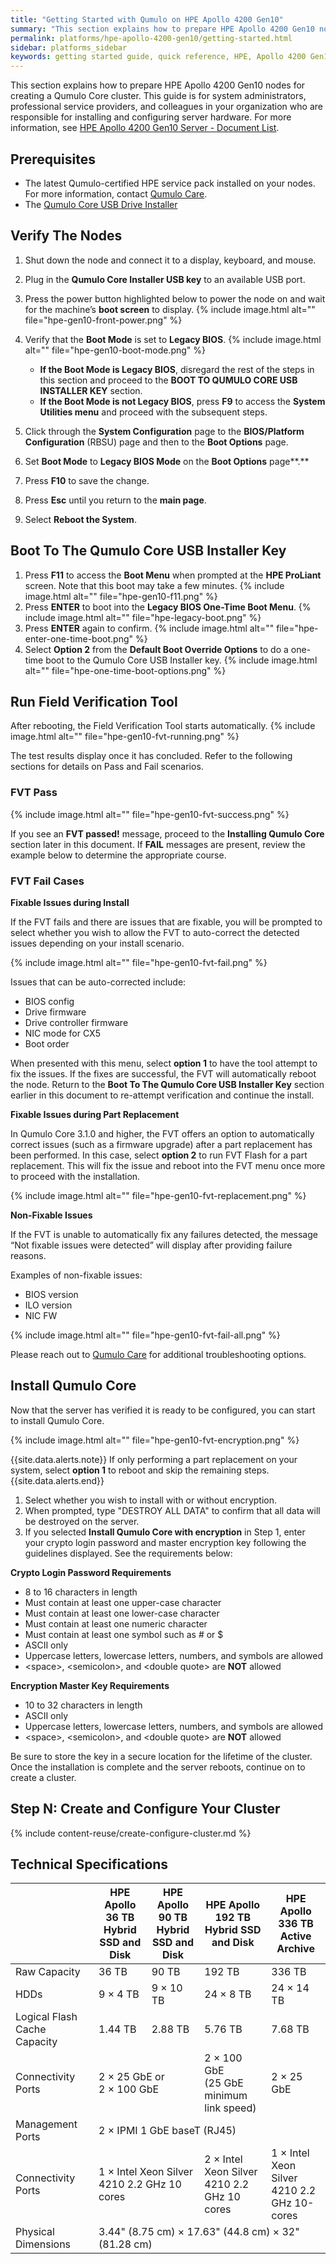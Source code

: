 ```yaml
---
title: "Getting Started with Qumulo on HPE Apollo 4200 Gen10"
summary: "This section explains how to prepare HPE Apollo 4200 Gen10 nodes for creating a Qumulo Core cluster."
permalink: platforms/hpe-apollo-4200-gen10/getting-started.html
sidebar: platforms_sidebar
keywords: getting started guide, quick reference, HPE, Apollo 4200 Gen10, verify node, field verification tool, FVT, intelligent provisioning
---
```


This section explains how to prepare HPE Apollo 4200 Gen10 nodes for creating a Qumulo Core cluster. This guide is for system administrators, professional service providers, and colleagues in your organization who are responsible for installing and configuring server hardware. For more information, see [HPE Apollo 4200 Gen10 Server - Document List](https://support.hpe.com/hpesc/public/docDisplay?docLocale=en_US&docId=emr_na-a00061642en_us).


## Prerequisites
* The latest Qumulo-certified HPE service pack installed on your nodes. For more information, contact [Qumulo Care](https://care.qumulo.com/hc/en-us/articles/115008409408).
* The [Qumulo Core USB Drive Installer](https://care.qumulo.com/hc/en-us/articles/360034690034)


## Verify The Nodes

1. Shut down the node and connect it to a display, keyboard, and mouse.

2. Plug in the **Qumulo Core Installer USB key** to an available USB port.

3. Press the power button highlighted below to power the node on and wait for the machine’s **boot screen** to display. {% include image.html alt="" file="hpe-gen10-front-power.png" %}

4. Verify that the **Boot Mode** is set to **Legacy BIOS**.  {% include image.html alt="" file="hpe-gen10-boot-mode.png" %}

    -   **If the Boot Mode is Legacy BIOS**, disregard the rest of the steps in this section and proceed to the **BOOT TO QUMULO CORE USB INSTALLER KEY** section.
    -   **If the Boot Mode is not Legacy BIOS**, press **F9** to access the **System Utilities menu** and proceed with the subsequent steps.

5. Click through the **System Configuration** page to the **BIOS/Platform Configuration** (RBSU) page and then to the **Boot Options** page.

6. Set **Boot Mode** to **Legacy BIOS Mode** on the **Boot Options** page**.**

7. Press **F10** to save the change.

8. Press **Esc** until you return to the **main page**.

9. Select **Reboot the System**.

## Boot To The Qumulo Core USB Installer Key

1.  Press **F11** to access the **Boot Menu** when prompted at the **HPE ProLiant** screen. Note that this boot may take a few minutes. {% include image.html alt="" file="hpe-gen10-f11.png" %}
2.  Press **ENTER** to boot into the **Legacy BIOS One-Time Boot Menu**.  {% include image.html alt="" file="hpe-legacy-boot.png" %}
3.  Press **ENTER** again to confirm.  {% include image.html alt="" file="hpe-enter-one-time-boot.png" %}
4.  Select **Option 2** from the **Default Boot Override Options** to do a one-time boot to the Qumulo Core USB Installer key.  {% include image.html alt="" file="hpe-one-time-boot-options.png" %}

## Run Field Verification Tool

After rebooting, the Field Verification Tool starts automatically.  {% include image.html alt="" file="hpe-gen10-fvt-running.png" %}

The test results display once it has concluded. Refer to the following sections for details on Pass and Fail scenarios.

### FVT Pass

{% include image.html alt="" file="hpe-gen10-fvt-success.png" %}

If you see an **FVT passed!** message, proceed to the **Installing Qumulo Core** section later in this document. If **FAIL** messages are present, review the example below to determine the appropriate course.

### FVT Fail Cases

**Fixable Issues during Install**

If the FVT fails and there are issues that are fixable, you will be prompted to select whether you wish to allow the FVT to auto-correct the detected issues depending on your install scenario.

{% include image.html alt="" file="hpe-gen10-fvt-fail.png" %}

Issues that can be auto-corrected include:

-   BIOS config
-   Drive firmware
-   Drive controller firmware
-   NIC mode for CX5
-   Boot order

When presented with this menu, select **option 1** to have the tool attempt to fix the issues. If the fixes are successful, the FVT will automatically reboot the node. Return to the **Boot To The Qumulo Core USB Installer Key** section earlier in this document to re-attempt verification and continue the install.

**Fixable Issues during Part Replacement**

In Qumulo Core 3.1.0 and higher, the FVT offers an option to automatically correct issues (such as a firmware upgrade) after a part replacement has been performed. In this case, select **option 2** to run FVT Flash for a part replacement. This will fix the issue and reboot into the FVT menu once more to proceed with the installation.

{% include image.html alt="" file="hpe-gen10-fvt-replacement.png" %}

**Non-Fixable Issues**

If the FVT is unable to automatically fix any failures detected, the  message “Not fixable issues were detected” will display after providing failure reasons.

Examples of non-fixable issues:

-   BIOS version
-   ILO version
-   NIC FW

{% include image.html alt="" file="hpe-gen10-fvt-fail-all.png" %}

Please reach out to [Qumulo Care](https://care.qumulo.com/hc/en-us/articles/115008409408-Contact-Qumulo-Care-) for additional troubleshooting options.

## Install Qumulo Core

Now that the server has verified it is ready to be configured, you can start to install Qumulo Core.

{% include image.html alt="" file="hpe-gen10-fvt-encryption.png" %}

{{site.data.alerts.note}}
If only performing a part replacement on your system, select <b>option 1</b> to reboot and skip the remaining steps.
{{site.data.alerts.end}}

1.  Select whether you wish to install with or without encryption.
2.  When prompted, type "DESTROY ALL DATA" to confirm that all data will be destroyed on the server.
3.  If you selected **Install Qumulo Core with encryption** in Step 1, enter your crypto login password and master encryption key following the guidelines displayed. See the requirements below:

**Crypto Login Password Requirements**

-   8 to 16 characters in length
-   Must contain at least one upper-case character
-   Must contain at least one lower-case character
-   Must contain at least one numeric character
-   Must contain at least one symbol such as \# or $
-   ASCII only
-   Uppercase letters, lowercase letters, numbers, and symbols are allowed
-   \<space\>, \<semicolon\>, and \<double quote\> are **NOT** allowed

**Encryption Master Key Requirements**

-   10 to 32 characters in length
-   ASCII only
-   Uppercase letters, lowercase letters, numbers, and symbols are allowed
-   \<space\>, \<semicolon\>, and \<double quote\> are **NOT** allowed

Be sure to store the key in a secure location for the lifetime of the cluster. Once the installation is complete and the server reboots, continue on to create a cluster.

## Step N: Create and Configure Your Cluster

{% include content-reuse/create-configure-cluster.md %}

## Technical Specifications

<table>
<thead>
  <tr>
    <th></th>
    <th>HPE Apollo 36 TB<br>Hybrid SSD and Disk</th>
    <th>HPE Apollo 90 TB<br>Hybrid SSD and Disk</th>
    <th>HPE Apollo 192 TB<br>Hybrid SSD and Disk</th>
    <th>HPE Apollo 336 TB<br>Active Archive</th>
  </tr>
</thead>
<tbody>
  <tr>
    <td>Raw Capacity</td>
    <td>36 TB</td>
    <td>90 TB</td>
    <td>192 TB</td>
    <td>336 TB</td>
  </tr>
  <tr>
    <td>HDDs</td>
    <td>9 &times; 4 TB</td>
    <td>9 &times; 10 TB</td>
    <td>24 &times; 8 TB</td>
    <td>24 &times; 14 TB</td>
  </tr>
  <tr>
    <td>Logical Flash Cache Capacity</td>
    <td>1.44 TB</td>
    <td>2.88 TB</td>
    <td>5.76 TB</td>
    <td>7.68 TB</td>
  </tr>
  <tr>
    <td>Connectivity Ports</td>
    <td colspan="2">2 &times; 25 GbE or<br>2 &times; 100 GbE</td>
    <td>2 &times; 100 GbE<br>(25 GbE minimum link speed)</td>
    <td>2 &times; 25 GbE</td>
  </tr>
  <tr>
    <td>Management Ports</td>
    <td colspan="4">2 &times; IPMI 1 GbE baseT (RJ45)</td>
  </tr>
  <tr>
    <td>Connectivity Ports</td>
    <td colspan="2">1 &times; Intel Xeon Silver<br>4210 2.2 GHz 10 cores</td>
    <td>2 &times; Intel Xeon Silver<br>4210 2.2 GHz 10 cores</td>
    <td>1 &times; Intel Xeon Silver<br>4210 2.2 GHz 10-cores</td>
  </tr>
  <tr>
    <td>Physical Dimensions</td>
    <td colspan="4">3.44" (8.75 cm) &times; 17.63" (44.8 cm) &times; 32" (81.28 cm)</td>
  </tr>
</tbody>
</table>
